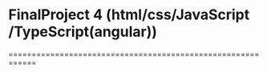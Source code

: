 # FinalProject 4 (html/css/JavaScript /TypeScript(angular))
============================================================

